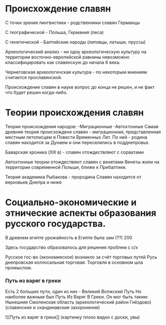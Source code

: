 # Происхождение славян

С точки зрения лингвистики - родственники славян Германцы

С географической - Польша, Германия (леса)

С генетической - Балтийские народы (литовцы, латыши, пруссы)

Археологический анализ - ни одну археологическую культуру на территории восточно-европейской равнины невозможно классифицировать как славянскую до начала 6 века.

Чернеговская археологичская культура - по некоторым мнениям считается прославянской.


Происхождение славян в науке вопрос до конца не решен, и не факт что будет решен когда-либо. 

# Теории происхождения славян

Теории происхождения народов:
	-Миграционные
	-Автохтонные 
Самая древняя теория происхожденя славян - миграционная, представленная местным летописцем в Повести Временных Лет. По ней - родина славян находится за Дунаем и они переселились в подднепровье. 

Баварская хроника (XIII в) - славян отождествляют с сорватами


Автохтонные теории отождествяют славян с венетами 
Венеты жили на территории современной Польши, ближе к Прибалтике. 

Теория академика Рыбакова - прородина Славян находится от верховьев Днепра и ниже


# Социально-экономические и этнические аспекты образования русского государства. 



В древнем египте урожайность в Египте была зам (??) 200 

Здесь государство образовалось для решения проблем с с/х

Русское гос-во (экономиеское) возникло за счёт  торговых путей
Русь днепровская коллосальная торговая. Торговля в основном шла промыслом.

### Путь из варяг в греки

Есть 2 больших пути, один из них -  Великий Волжский Путь
Но наиболее важным был Путь Из Варяг В Греки. 
Он мог быть таким: Нынешняя Смоленская область (археологический район Гнёздово) (славянские и скандинавские захоронения) 

![[Путь из варяг в греки]] (картинку плохо видно с доски, увы)

